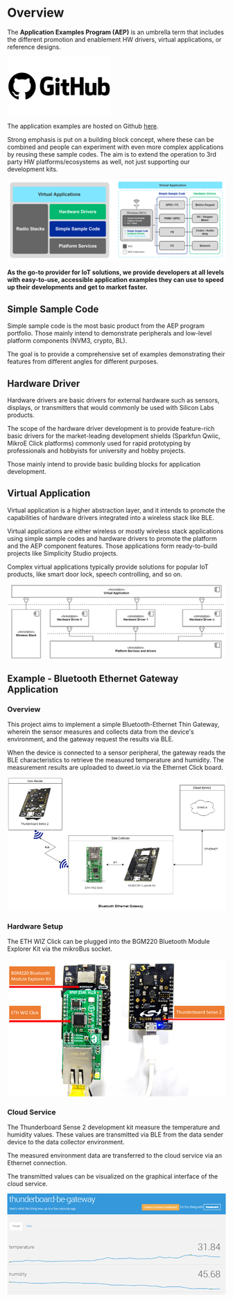# Overview
The **Application Examples Program (AEP)** is an umbrella term that includes the different promotion and enablement HW drivers, virtual applications, or reference designs.


[![GithubLogo](doc/github-logo.png)](https://github.com/SiliconLabs/application_examples)

The application examples are hosted on Github [here](https://github.com/SiliconLabs/application_examples).

Strong emphasis is put on a building block concept, where these can be combined and people can experiment with even more complex applications by reusing these sample codes. The aim is to extend the operation to 3rd party HW platforms/ecosystems as well, not just supporting our development kits.



![AEP](doc/aep-layers.png)

**As the go-to provider for IoT solutions, we provide developers at all levels with easy-to-use, accessible application examples they can use to speed up their developments and get to market faster.**

## Simple Sample Code

Simple sample code is the most basic product from the AEP program portfolio. Those mainly intend to demonstrate peripherals and low-level platform components (NVM3, crypto, BL).

The goal is to provide a comprehensive set of examples demonstrating their features from different angles for different purposes.

## Hardware Driver

Hardware drivers are basic drivers for external hardware such as sensors, displays, or transmitters that would commonly be used with Silicon Labs products.

The scope of the hardware driver development is to provide feature-rich basic drivers for the market-leading development shields (Sparkfun Qwiic, MikroE Click platforms) commonly used for rapid prototyping by professionals and hobbyists for university and hobby projects.

Those mainly intend to provide basic building blocks for application development.

## Virtual Application

Virtual application is a higher abstraction layer, and it intends to promote the capabilities of hardware drivers integrated into a wireless stack like BLE.

Virtual applications are either wireless or mostly wireless stack applications using simple sample codes and hardware drivers to promote the platform and the AEP component features. Those applications form ready-to-build projects like Simplicity Studio projects.

Complex virtual applications typically provide solutions for popular IoT products, like smart door lock, speech controlling, and so on.


![AEP](doc/virtual-app.png)


## Example - Bluetooth Ethernet Gateway Application

### Overview

This project aims to implement a simple Bluetooth-Ethernet Thin Gateway, wherein the sensor measures and collects data from the device's environment, and the gateway request the results via BLE.

When the device is connected to a sensor peripheral, the gateway reads the BLE characteristics to retrieve the measured temperature and humidity. The measurement results are uploaded to dweet.io via the Ethernet Click board.

![AEP](doc/example/overview-eth-ble-gateway.png)

### Hardware Setup

The ETH WIZ Click can be plugged into the BGM220 Bluetooth Module Explorer Kit via the mikroBus socket.

![AEP](doc/example/hardware-setup.png)

### Cloud Service

The Thunderboard Sense 2 development kit measure the temperature and humidity values. These values are transmitted via BLE from the data sender device to the data collector environment.

The measured environment data are transferred to the cloud service via an Ethernet connection.

The transmitted values can be visualized on the graphical interface of the cloud service.

![AEP](doc/example/dweet.png)